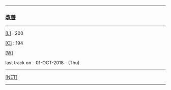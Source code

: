 
---

### [改善](https://en.wikipedia.org/wiki/Kaizen)

---

[[L]](https://github.com/ttltrk/ELSE/blob/master/LAN/ENG/LAN.MD) : 200

[[C]](https://github.com/ttltrk/PRG/blob/master/CODING.MD) : 194

[[W]](https://github.com/ttltrk/ELSE/blob/master/PWR/PWR.MD) 

last track on - 01-OCT-2018 - (Thu)

---

[[NET]](http://ttltrk.net/)

---
